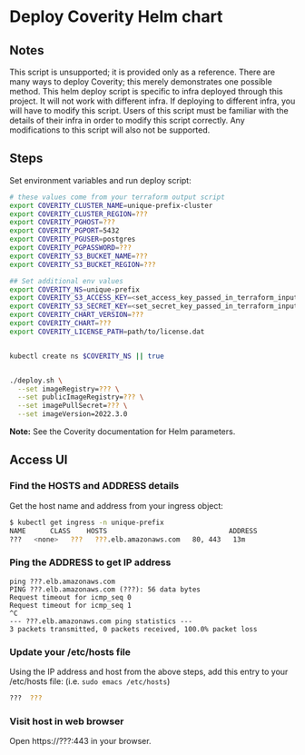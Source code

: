 # Deploy Coverity Helm chart

## Notes

This script is unsupported; it is provided only as a reference.
There are many ways to deploy Coverity; this merely demonstrates one possible method.
This helm deploy script is specific to infra deployed through this project.  It will not work with different infra.
If deploying to different infra, you will have to modify this script.
Users of this script must be familiar with the details of their infra in order to modify this script correctly.
Any modifications to this script will also not be supported.

## Steps

Set environment variables and run deploy script:
```bash
# these values come from your terraform output script
export COVERITY_CLUSTER_NAME=unique-prefix-cluster
export COVERITY_CLUSTER_REGION=???
export COVERITY_PGHOST=???
export COVERITY_PGPORT=5432
export COVERITY_PGUSER=postgres
export COVERITY_PGPASSWORD=???
export COVERITY_S3_BUCKET_NAME=???
export COVERITY_S3_BUCKET_REGION=???

## Set additional env values
export COVERITY_NS=unique-prefix
export COVERITY_S3_ACCESS_KEY=<set_access_key_passed_in_terraform_input>
export COVERITY_S3_SECRET_KEY=<set_secret_key_passed_in_terraform_input>
export COVERITY_CHART_VERSION=??? 
export COVERITY_CHART=???
export COVERITY_LICENSE_PATH=path/to/license.dat


kubectl create ns $COVERITY_NS || true


./deploy.sh \
  --set imageRegistry=??? \
  --set publicImageRegistry=??? \
  --set imagePullSecret=??? \
  --set imageVersion=2022.3.0
```

**Note:** See the Coverity documentation for Helm parameters.

## Access UI

### Find the HOSTS and ADDRESS details

Get the host name and address from your ingress object:

```bash
$ kubectl get ingress -n unique-prefix 
NAME      CLASS    HOSTS                              ADDRESS                                                                    PORTS     AGE
???   <none>   ???   ???.elb.amazonaws.com   80, 443   13m
```

### Ping the ADDRESS to get IP address

```
ping ???.elb.amazonaws.com
PING ???.elb.amazonaws.com (???): 56 data bytes
Request timeout for icmp_seq 0
Request timeout for icmp_seq 1
^C
--- ???.elb.amazonaws.com ping statistics ---
3 packets transmitted, 0 packets received, 100.0% packet loss
```

### Update your /etc/hosts file

Using the IP address and host from the above steps, add this entry to your /etc/hosts file: (i.e. `sudo emacs /etc/hosts`)

```bash
???  ???
```

### Visit host in web browser

Open https://???:443 in your browser.
